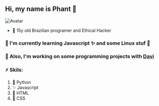 ## Hi, my name is Phant 👋
![Avatar](https://avatars.githubusercontent.com/u/74624003?v=4)
* 👾 15y old Brazilian programer and Ethical Hacker 
### 🌱 I'm currently learning Javascript ✨ and some Linux stuf 🐧
### 🤝 Also, I'm working on some programming projects with [Davi](https://github.com/Davi-S)
### ⚡️ Skils:
   1. 🐍 Python
   2. ✨ Javascript
   3. 🔴 HTML
   4. 🔵 CSS
